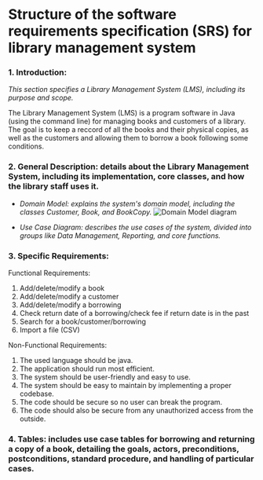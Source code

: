 # Structure of the software requirements specification (SRS) for library management system

### 1. **Introduction:**
*This section specifies a Library Management System (LMS), including its purpose and scope.*

The Library Management System (LMS) is a program software in Java (using the command line) for managing books and customers of a library. The goal is to keep a reccord of all the books and their physical copies, as well as the customers and allowing them to borrow a book following some conditions.  

### 2. **General Description:** details about the Library Management System, including its implementation, core classes, and how the library staff uses it.

- *Domain Model: explains the system's domain model, including the classes Customer, Book, and BookCopy.*
![Domain Model diagram](https://gitlab.lrz.de/ise-ss24/g2-kaputt-corp/-/raw/main/submissions/ex02/domainModel.png?ref_type=heads)

- *Use Case Diagram: describes the use cases of the system, divided into groups like Data Management, Reporting, and core functions.*


### 3. **Specific Requirements:**

Functional Requirements:

1. Add/delete/modify a book
2. Add/delete/modify a customer
3. Add/delete/modify a borrowing
4. Check return date of a borrowing/check fee if return date is in the past
5. Search for a book/customer/borrowing
6. Import a file (CSV)


Non-Functional Requirements:

1. The used language should be java.
2. The application should run most efficient.
3. The system should be user-friendly and easy to use.
4. The system should be easy to maintain by implementing a proper codebase.
5. The code should be secure so no user can break the program.
6. The code should also be secure from any unauthorized access from the outside.


### 4. **Tables:** includes use case tables for borrowing and returning a copy of a book, detailing the goals, actors, preconditions, postconditions, standard procedure, and handling of particular cases.
